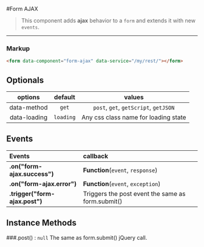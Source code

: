 
#Form AJAX

>This component adds **ajax** behavior to a `form` and extends it with new `events`.

---

### Markup

```html
<form data-component="form-ajax" data-service="/my/rest/"></form>
```

## Optionals
| options       |     default      | values
|:-------------:|:----------------:|:--------:
| data-method   |    `get`         |  `post`, `get`, `getScript`, `getJSON`
| data-loading  |   `loading`      | Any css class name for loading state

## Events

| Events            |           callback
|:------------------|:--------------------------|
| **.on("**form-ajax.success"**)**   | **Function**(`event`, `response`)   |
| **.on("**form-ajax.error"**)**     | **Function**(`event`, `exception`)  |
| **.trigger("**form-ajax.post"**)** | Triggers the post event the same as form.submit() |


## Instance Methods

###.post() : `null`
The same as form.submit() jQuery call.
